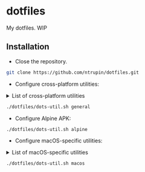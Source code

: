 # dotfiles

My dotfiles. WIP

## Installation

- Close the repository.

```bash
git clone https://github.com/ntrupin/dotfiles.git
```

- Configure cross-platform utilities:

<details><summary>List of cross-platform utilities</summary>

- Git

    Speaks for itself.

- Nano

    The perfect minimal text editor. Now with syntax highlighting!

- Neofetch

    Pretty-printed system information.

- Vim

    *The* text editor.

</details>

```bash
./dotfiles/dots-util.sh general
```

- Configure Alpine APK:

```bash
./dotfiles/dots-util.sh alpine
```

- Configure macOS-specific utilities:

<details><summary>List of macOS-specific utilities</summary>

- Homebrew
    Installs formulae from [./homebrew/Brewfile](https://github.com/ntrupin/dotfiles/blob/main/homebrew/Brewfile)

</details>

```bash
./dotfiles/dots-util.sh macos
```